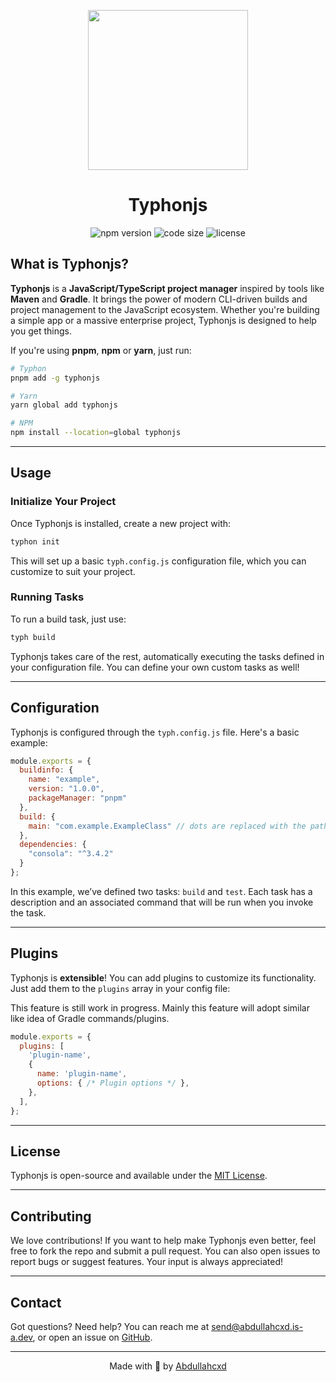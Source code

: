 
<p align="center">
  <img src="https://github.com/user-attachments/assets/a5d270ab-cc8d-4549-ba73-7c07934e0269" width="256" height="256" />
</p>

<h1 align="center">Typhonjs</h1>


<p align="center">
  <img src="https://img.shields.io/npm/v/Typhonjs" alt="npm version">
  <img src="https://img.shields.io/github/languages/code-size/abdullahcxd/Typhonjs" alt="code size">
  <img src="https://img.shields.io/github/license/abdullahcxd/Typhonjs" alt="license">
</p>

## What is Typhonjs?

**Typhonjs** is a **JavaScript/TypeScript project manager** inspired by tools like **Maven** and **Gradle**. It brings the power of modern CLI-driven builds and project management to the JavaScript ecosystem. Whether you're building a simple app or a massive enterprise project, Typhonjs is designed to help you get things.

If you're using **pnpm**, **npm** or **yarn**, just run:

```bash
# Typhon
pnpm add -g typhonjs

# Yarn
yarn global add typhonjs

# NPM 
npm install --location=global typhonjs
```

---

## Usage

### Initialize Your Project

Once Typhonjs is installed, create a new project with:

```bash
typhon init
```

This will set up a basic `typh.config.js` configuration file, which you can customize to suit your project.

### Running Tasks

To run a build task, just use:

```bash
typh build
```

Typhonjs takes care of the rest, automatically executing the tasks defined in your configuration file. You can define your own custom tasks as well!

---

## Configuration

Typhonjs is configured through the `typh.config.js` file. Here's a basic example:

```js
module.exports = {
  buildinfo: {
    name: "example",
    version: "1.0.0",
    packageManager: "pnpm"
  },
  build: {
    main: "com.example.ExampleClass" // dots are replaced with the path separator like Java
  },
  dependencies: {
    "consola": "^3.4.2"
  }
};
```

In this example, we’ve defined two tasks: `build` and `test`. Each task has a description and an associated command that will be run when you invoke the task.

---

## Plugins

Typhonjs is **extensible**! You can add plugins to customize its functionality. Just add them to the `plugins` array in your config file:

This feature is still work in progress. Mainly this feature will adopt similar like idea of Gradle commands/plugins.

```js
module.exports = {
  plugins: [
    'plugin-name', 
    {
      name: 'plugin-name',
      options: { /* Plugin options */ },
    },
  ],
};
```

---

## License

Typhonjs is open-source and available under the [MIT License](LICENSE).

---

## Contributing

We love contributions! If you want to help make Typhonjs even better, feel free to fork the repo and submit a pull request. You can also open issues to report bugs or suggest features. Your input is always appreciated!

---

## Contact

Got questions? Need help? You can reach me at [send@abdullahcxd.is-a.dev](mailto:send@abdullahcxd.is-a.dev), or open an issue on [GitHub](https://github.com/abdullahcxd/Typhonjs).

---

<div align="center">
  <p>Made with 💙 by <a href="https://github.com/abdullahcxd" target="_blank">Abdullahcxd</a></p>
</div>
